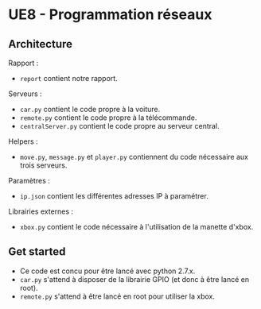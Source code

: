 # UE8 - Programmation réseaux

## Architecture

Rapport :

- `report` contient notre rapport.

Serveurs :

- `car.py` contient le code propre à la voiture.
- `remote.py` contient le code propre à la télécommande.
- `centralServer.py` contient le code propre au serveur central.

Helpers :

- `move.py`, `message.py` et `player.py` contiennent du code nécessaire aux trois serveurs.

Paramètres :

- `ip.json` contient les différentes adresses IP à paramétrer.

Librairies externes :

- `xbox.py` contient le code nécessaire à l'utilisation de la manette d'xbox.

## Get started

- Ce code est concu pour être lancé avec python 2.7.x.
- `car.py` s'attend à disposer de la librairie GPIO (et donc à être lancé en root).
- `remote.py` s'attend à être lancé en root pour utiliser la xbox.
